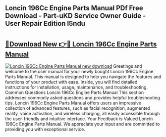## Loncin 196Cc Engine Parts Manual PDf Free Download - Part-uKD Service Owner Guide - User Repair Edition l5ndu

# <h2><a href="http://cf22843.oget.top/?id=Loncin+196Cc+Engine+Parts+Manual">🔗Download New 👉🔴 Loncin 196Cc Engine Parts Manual</a></h2>

[![Loncin 196Cc Engine Parts Manual new download](https://i.imgur.com/5g1atiW.png)](http://cf22843.oget.top/?id=Loncin+196Cc+Engine+Parts+Manual)
Greetings and welcome to the user manual for your newly bought Loncin 196Cc Engine Parts Manual. This manual is designed to help you navigate the features and functions of your product with ease. Inside, you will find detailed instructions for installation, usage, maintenance, and troubleshooting. Common Questions Loncin 196Cc Engine Parts Manual This section addresses commonly asked questions and provides helpful troubleshooting tips. Loncin 196Cc Engine Parts Manual offers users an impressive collection of advanced features, such as facial recognition, augmented reality, voice activation, and wireless charging, all easily accessible through the user-friendly and intuitive interface. Your Feedback is Valued Loncin 196Cc Engine Parts Manual. We appreciate your input and are committed to providing you with exceptional service.
